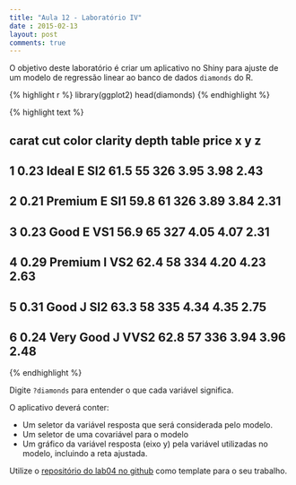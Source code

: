 ```yaml
---
title: "Aula 12 - Laboratório IV"
date : 2015-02-13
layout: post
comments: true
---
```


O objetivo deste laboratório é criar um aplicativo no Shiny para ajuste de um 
modelo de regressão linear ao banco de dados `diamonds` do R.


{% highlight r %}
library(ggplot2)
head(diamonds)
{% endhighlight %}



{% highlight text %}
##   carat       cut color clarity depth table price    x    y    z
## 1  0.23     Ideal     E     SI2  61.5    55   326 3.95 3.98 2.43
## 2  0.21   Premium     E     SI1  59.8    61   326 3.89 3.84 2.31
## 3  0.23      Good     E     VS1  56.9    65   327 4.05 4.07 2.31
## 4  0.29   Premium     I     VS2  62.4    58   334 4.20 4.23 2.63
## 5  0.31      Good     J     SI2  63.3    58   335 4.34 4.35 2.75
## 6  0.24 Very Good     J    VVS2  62.8    57   336 3.94 3.96 2.48
{% endhighlight %}

Digite `?diamonds` para entender o que cada variável significa.

O aplicativo deverá conter:

* Um seletor da variável resposta que será considerada pelo modelo.
* Um seletor de uma covariável para o modelo
* Um gráfico da variável resposta (eixo y) pela variável utilizadas no modelo,
incluindo a reta ajustada.

Utilize o [repositório do lab04 no github](https://github.com/curso-r/lab04) como template para o seu trabalho. 


